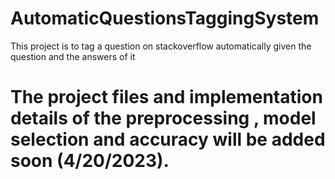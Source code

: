 # AutomaticQuestionsTaggingSystem
This project is to tag a question on stackoverflow  automatically given the question  and the answers of it


# The project files and implementation details of the preprocessing , model selection and accuracy will be added soon (4/20/2023).

